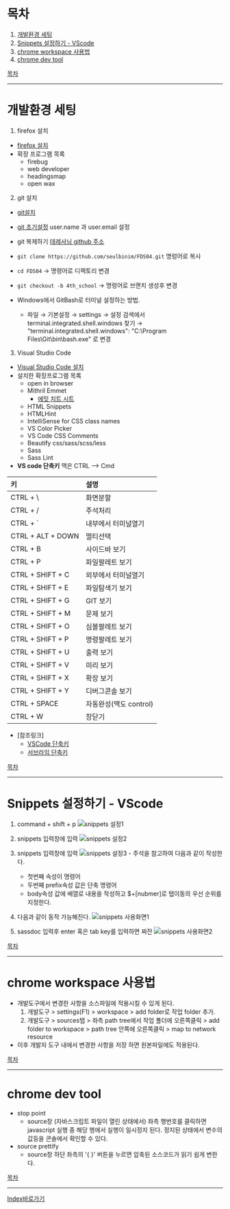 # 목차
  1. [개발환경 세팅](#개발환경-세팅)
  2. [Snippets 설정하기 - VScode](#snippets-설정하기---vscode)
  3. [chrome workspace 사용법](#chrome-workspace-사용법)
  4. [chrome dev tool](#chrome-dev-tool)

[목차](#목차)

------

# 개발환경 세팅
1. firefox 설치
  - [firefox 설치](https://www.mozilla.org/ko/firefox/new/)
  - 확장 프로그램 목록
    - firebug
    - web developer
    - headingsmap
    - open wax

2. git 설치
  - [git설치](https://git-scm.com/)
  - [git 초기설정](https://git-scm.com/book/ko/v1/%EC%8B%9C%EC%9E%91%ED%95%98%EA%B8%B0-Git-%EC%B5%9C%EC%B4%88-%EC%84%A4%EC%A0%95) user.name 과 user.email 설정
  - git 복제하기 [데레사님 github 주소](https://github.com/seulbinim/FDS04)
  - `git clone https://github.com/seulbinim/FDS04.git` 명렁어로 복사
  - `cd FDS04`  -> 명령어로 디렉토리 변경
  - `git checkout -b 4th_school` -> 명령어로 브랜치 생성후 변경 
  
  - Windows에서 GitBash로 터미널 설정하는 방법.
    - 파일 → 기본설정 → settings → 설정 검색에서 terminal.integrated.shell.windows 찾기 →  "terminal.integrated.shell.windows": "C:\\Program Files\\Git\\bin\\bash.exe" 로 변경

3. Visual Studio Code 
  - [Visual Studio Code 설치](https://code.visualstudio.com/)
  - 설치한 확장프로그램 목록
    - open in browser
    - Mithril Emmet
      - [에밋 치트 시트](https://docs.emmet.io/cheat-sheet/) 
    - HTML Snippets
    - HTMLHint
    - IntelliSense for CSS class names
    - VS Color Picker
    - VS Code CSS Comments
    - Beautify css/sass/scss/less
    - Sass
    - Sass Lint
  - **VS code 단축키**
    맥은  CTRL --> Cmd

  | 키                 | 설명               |
  | :---------------- | :--------------- |
  | CTRL + \          | 화면분할             |
  | CTRL + /          | 주석처리             |
  | CTRL + `          | 내부에서 터미널열기       |
  | CTRL + ALT + DOWN | 멀티선택             |
  | CTRL + B          | 사이드바 보기          |
  | CTRL + P          | 파일팔레트 보기         |
  | CTRL + SHIFT + C  | 외부에서 터미널열기       |
  | CTRL + SHIFT + E  | 파일탐색기 보기         |
  | CTRL + SHIFT + G  | GIT 보기           |
  | CTRL + SHIFT + M  | 문제 보기            |
  | CTRL + SHIFT + O  | 심볼팔레트 보기         |
  | CTRL + SHIFT + P  | 명령팔레트 보기         |
  | CTRL + SHIFT + U  | 출력 보기            |
  | CTRL + SHIFT + V  | 미리 보기            |
  | CTRL + SHIFT + X  | 확장 보기            |
  | CTRL + SHIFT + Y  | 디버그콘솔 보기         |
  | CTRL + SPACE      | 자동완성(맥도 control) |
  | CTRL + W          | 창닫기              |

  - [참조링크]
    - [VSCode 단축키](https://code.visualstudio.com/docs/getstarted/keybindings)
    - [서브라임 단축키](http://docs.sublimetext.info/en/latest/reference/keyboard_shortcuts_win.html)

[목차](#목차)

------

# Snippets 설정하기 - VScode
  1. command + shift + p
    ![snippets 설정1](img/snippets1.png)
  2. snippets 입력창에 입력
    ![snippets 설정2](img/snippets2.png)
  3. snippets 입력창에 입력
    ![snippets 설정3](img/snippets3.png)
    - 주석을 참고하여 다음과 같이 작성한다.
      + 첫번째 속성이 명령어 
      + 두번째 prefix속성 값은 단축 명령어 
      + body속성 값에 배열로 내용을 작성하고 $+[nubmer]로 탭이동의 우선 순위를 지정한다. 

  4. 다음과 같이 동작 가능해진다.
    ![snippets 사용화면1](img/snippets4.png)
  5. sassdoc 입력후 enter 혹은 tab key를 입력하면 짜잔
    ![snippets 사용화면2](img/snippets5.png)

[목차](#목차)

------

# chrome workspace 사용법
  - 개발도구에서 변경한 사항을 소스파일에 적용시킬 수 있게 된다.
    1. 개발도구 > settings(F1) > workspace > add folder로 작업 folder 추가.
    2. 개발도구 > sources탭 > 좌측 path tree에서 작업 폴더에 오른쪽클릭 > add folder to workspace > path tree 안쪽에 오른쪽클릭 > map to network resource
  - 이후 개발자 도구 내에서 변경한 사항을 저장 하면 원본파일에도 적용된다.

[목차](#목차)

------

# chrome dev tool
  - stop point
    - source창 (자바스크립트 파일이 열린 상태에서) 좌측 행번호를 클릭하면 javascript 실행 중 해당 행에서 실행이 일시정지 된다. 정지된 상태에서 변수의 값등을 콘솔에서 확인할 수 있다.
  - source prettify
    - source창 하단 좌측의 '{ }' 버튼을 누르면 압축된 소스코드가 읽기 쉽게 변한다.

[목차](#목차)

------

[Index바로가기](https://github.com/seromkim1005/study)